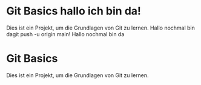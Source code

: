 # Git Basics  hallo ich bin da!
Dies ist ein Projekt, um die Grundlagen von Git zu lernen.
Hallo nochmal bin dagit push -u origin main!
Hallo nochmal bin da
# Git Basics
Dies ist ein Projekt, um die Grundlagen von Git zu lernen.
